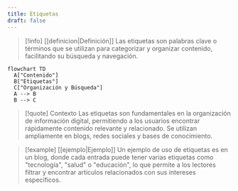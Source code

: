 ```yaml
---
title: Etiquetas
draft: false
---
```

> [!info] [[definicion|Definición]]
> Las etiquetas son palabras clave o términos que se utilizan para categorizar y organizar contenido, facilitando su búsqueda y navegación.

```mermaid
flowchart TD
  A["Contenido"]
  B["Etiquetas"]
  C["Organización y Búsqueda"]
  A --> B
  B --> C
```
> [!quote] Contexto
> Las etiquetas son fundamentales en la organización de información digital, permitiendo a los usuarios encontrar rápidamente contenido relevante y relacionado. Se utilizan ampliamente en blogs, redes sociales y bases de conocimiento.
>

> [!example] [[ejemplo|Ejemplo]]
> Un ejemplo de uso de etiquetas es en un blog, donde cada entrada puede tener varias etiquetas como "tecnología", "salud" o "educación", lo que permite a los lectores filtrar y encontrar artículos relacionados con sus intereses específicos.